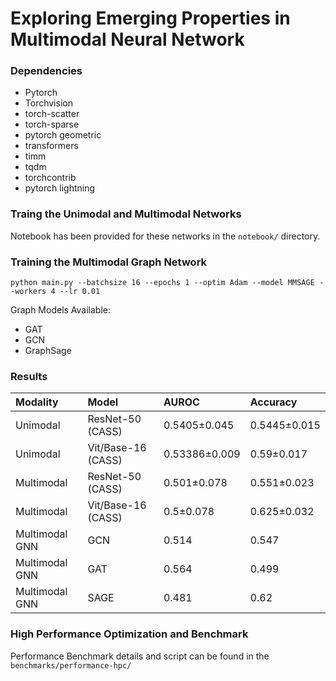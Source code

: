 # Exploring Emerging Properties in Multimodal Neural Network 


### Dependencies
- Pytorch
- Torchvision
- torch-scatter
- torch-sparse
- pytorch geometric
- transformers
- timm
- tqdm
- torchcontrib
- pytorch lightning


### Traing the Unimodal and Multimodal Networks
Notebook has been provided for these networks in the `notebook/` directory.



### Training the Multimodal Graph Network
```
python main.py --batchsize 16 --epochs 1 --optim Adam --model MMSAGE --workers 4 --lr 0.01
```

Graph Models Available:
- GAT
- GCN
- GraphSage

### Results

|Modality| Model| AUROC| Accuracy|
|:----|:----|:----|:----|
|Unimodal| ResNet-50 (CASS)| 0.5405±0.045| 0.5445±0.015|
|Unimodal|Vit/Base-16 (CASS)| 0.53386±0.009| 0.59±0.017|
|Multimodal| ResNet-50 (CASS)| 0.501±0.078| 0.551±0.023|
|Multimodal| Vit/Base-16 (CASS)| 0.5±0.078| 0.625±0.032|
|Multimodal GNN| GCN| 0.514| 0.547|
|Multimodal GNN|GAT| 0.564| 0.499|
|Multimodal GNN|SAGE| 0.481| 0.62|


### High Performance Optimization and Benchmark

Performance Benchmark details and script can be found in the `benchmarks/performance-hpc/`
